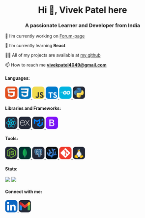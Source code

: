 <h1 align="center">Hi 👋, Vivek Patel here</h1>
<h3 align="center">A passionate Learner and Developer from India</h3>

  🔭 I’m currently working on [Forum-page](https://github.com/drejt/forum-page)

  🌱 I’m currently learning **React**

  👨‍💻 All of my projects are available at [my github](https://github.com/drejt?tab=repositories)

<!--- 📝 I regularly write articles on [blog.link](blog.link) -->

  📫 How to reach me **vivekpatel4049@gmail.com**

<!-- 📄 Know about my experiences [resume.link](resume.link) -->

<h4 align="left">Languages:</h4>
<p align="left">
   <a href="https://developer.mozilla.org/en-US/docs/Web/HTML" target="_blank" rel="noreferrer">
      <img src="https://github.com/tandpfun/skill-icons/raw/main/icons/HTML.svg" alt="html5" width="40" height="40"/>
   </a>
   <a href="https://developer.mozilla.org/en-US/docs/Web/CSS" target="_blank" rel="noreferrer">
      <img src="https://github.com/tandpfun/skill-icons/blob/main/icons/CSS.svg" alt="css3" width="40" height="40"/>
   </a>
   <a href="https://developer.mozilla.org/en-US/docs/Web/JavaScript" target="_blank" rel="noreferrer">
      <img src="https://github.com/tandpfun/skill-icons/raw/main/icons/JavaScript.svg" alt="javascript" width="40" height="40"/>
   </a>
  <a href="https://www.typescriptlang.org/" target="_blank" rel="noreferrer">
      <img src="https://github.com/tandpfun/skill-icons/raw/main/icons/TypeScript.svg" alt="typescript" width="40" height="40"/>
   </a>
  <a href="https://go.dev" target="_blank" rel="noreferrer">
      <img src="https://github.com/tandpfun/skill-icons/raw/main/icons/GoLang.svg" alt="go" width="40" height="40"/>
   </a>
   <a href="https://www.python.org" target="_blank" rel="noreferrer">
      <img src="https://github.com/tandpfun/skill-icons/raw/main/icons/Python-Dark.svg" alt="python" width="40" height="40"/>
   </a>
  
  <h4 align="left">Libraries and Frameworks:</h4>
   <a href="https://reactjs.org/" target="_blank" rel="noreferrer">
      <img src="https://github.com/tandpfun/skill-icons/blob/main/icons/React-Dark.svg" alt="react" width="40" height="40"/>
   </a>
   <a href="https://expressjs.com" target="_blank" rel="noreferrer">
      <img src="https://github.com/tandpfun/skill-icons/blob/main/icons/ExpressJS-Dark.svg" alt="express" width="40" height="40"/>
   </a>
   <a href="https://mui.com" target="_blank" rel="noreferrer">
      <img src="https://github.com/tandpfun/skill-icons/blob/main/icons/MaterialUI-Dark.svg" alt="mui" width="40" height="40"/>
   </a>
    <a href="https://getbootstrap.com" target="_blank" rel="noreferrer">
      <img src="https://github.com/tandpfun/skill-icons/blob/main/icons/Bootstrap.svg" alt="bootstrap" width="40" height="40"/>
   </a>
   
   <h4 align="left">Tools:</h4>
   <a href="https://nodejs.org" target="_blank" rel="noreferrer"> 
      <img src="https://github.com/tandpfun/skill-icons/raw/main/icons/NodeJS-Dark.svg" alt="nodejs" width="40" height="40"/> 
   </a>
   <a href="https://www.mongodb.com" target="_blank" rel="noreferrer">
      <img src="https://github.com/tandpfun/skill-icons/raw/main/icons/MongoDB.svg" alt="mongodb" width="40" height="40"/> 
   </a>
   <a href="https://www.postgresql.org" target="_blank" rel="noreferrer">
      <img src="https://github.com/tandpfun/skill-icons/raw/main/icons/PostgreSQL-Dark.svg" alt="postgresql" width="40" height="40"/>
   </a>
    <a href="https://vscodium.com" target="_blank" rel="noreferrer">
      <img src="https://github.com/tandpfun/skill-icons/blob/main/icons/VSCodium-Dark.svg" alt="vscodium" width="40" height="40"/> 
   </a>
   <a href="https://git-scm.com" target="_blank" rel="noreferrer">
      <img src="https://github.com/tandpfun/skill-icons/raw/main/icons/Git.svg" alt="git" width="40" height="40"/>
   </a>
   <a href="https://www.kernel.org" target="_blank" rel="noreferrer">
      <img src="https://github.com/tandpfun/skill-icons/raw/main/icons/Linux-Dark.svg" alt="linux" width="40" height="40"/> 
   </a>
</p>
<h4 align="left">Stats:</h4>
<img src="https://github-readme-stats.vercel.app/api?username=drejt&theme=vue-dark&show_icons=true&hide_border=false&count_private=true">
<img src="https://github-readme-streak-stats.herokuapp.com/?user=drejt&theme=vue-dark&hide_border=false">

<h4 align="left">Connect with me:</h4>
<p align="left">
   <a href="https://linkedin.com/in/drejt" target="_blank" rel="noreferrer">
  <img src="https://github.com/tandpfun/skill-icons/blob/main/icons/LinkedIn.svg" alt="linkedin" width="40" height="40"/> 
</a>
   <a href="mailto:vivekpatel4049@gmail.com" target="_blank" rel="noreferrer">
  <img src="https://github.com/tandpfun/skill-icons/blob/main/icons/Gmail-Dark.svg" alt="gmail" width="40" height="40"/> 
</a>
</p>
